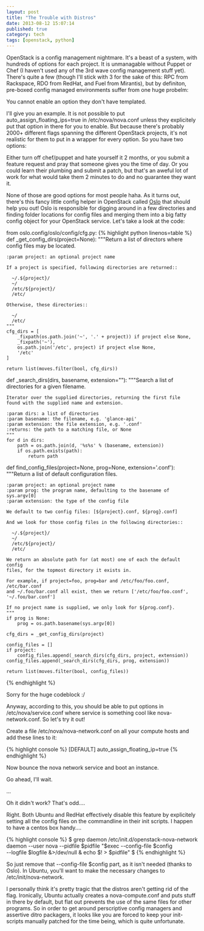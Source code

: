 ```yaml
---
layout: post
title: "The Trouble with Distros"
date: 2013-08-12 15:07:14
published: true
category: tech
tags: [openstack, python]
---
```


OpenStack is a config management nightmare. It's a beast of a system, with hundreds of options for each project. It is unmanagable without Puppet or Chef (I haven't used any of the 3rd wave config management stuff yet). There's quite a few (though I'll stick with 3 for the sake of this: RPC from Rackspace, RDO from RedHat, and Fuel from Mirantis), but by definiton, pre-boxed config managed environments suffer from one huge probelm:

You cannot enable an option they don't have templated.

I'll give you an example. It is not possible to put auto_assign_floating_ips=true in /etc/nova/nova.conf unless they explicitely put that option in there for you to enable. But because there's probably 2000+ different flags spanning the different OpenStack projects, it's not realistic for them to put in a wrapper for every option. So you have two options:

Either turn off chef/puppet and hate yourself it 2 months, or you submit a feature request and pray that someone gives you the time of day. Or you could learn their plumbing and submit a patch, but that's an aweful lot of work for what would take them 2 minutes to do and no guarantee they want it.

None of those are good options for most people haha. As it turns out, there's this fancy little config helper in OpenStack called [Oslo][oslo] that should help you out! Oslo is responsible for digging around in a few directories and finding folder locations for config files and merging them into a big fatty config object for your OpenStack service. Let's take a look at the code:

from oslo.config/oslo/config/cfg.py:
{% highlight python linenos=table %}
def _get_config_dirs(project=None):
    """Return a list of directors where config files may be located.

    :param project: an optional project name

    If a project is specified, following directories are returned::

      ~/.${project}/
      ~/
      /etc/${project}/
      /etc/

    Otherwise, these directories::

      ~/
      /etc/
    """
    cfg_dirs = [
        _fixpath(os.path.join('~', '.' + project)) if project else None,
        _fixpath('~'),
        os.path.join('/etc', project) if project else None,
        '/etc'
    ]

    return list(moves.filter(bool, cfg_dirs))


def _search_dirs(dirs, basename, extension=""):
    """Search a list of directories for a given filename.

    Iterator over the supplied directories, returning the first file
    found with the supplied name and extension.

    :param dirs: a list of directories
    :param basename: the filename, e.g. 'glance-api'
    :param extension: the file extension, e.g. '.conf'
    :returns: the path to a matching file, or None
    """
    for d in dirs:
        path = os.path.join(d, '%s%s' % (basename, extension))
        if os.path.exists(path):
            return path


def find_config_files(project=None, prog=None, extension='.conf'):
    """Return a list of default configuration files.

    :param project: an optional project name
    :param prog: the program name, defaulting to the basename of sys.argv[0]
    :param extension: the type of the config file

    We default to two config files: [${project}.conf, ${prog}.conf]

    And we look for those config files in the following directories::

      ~/.${project}/
      ~/
      /etc/${project}/
      /etc/

    We return an absolute path for (at most) one of each the default config
    files, for the topmost directory it exists in.

    For example, if project=foo, prog=bar and /etc/foo/foo.conf, /etc/bar.conf
    and ~/.foo/bar.conf all exist, then we return ['/etc/foo/foo.conf',
    '~/.foo/bar.conf']

    If no project name is supplied, we only look for ${prog.conf}.
    """
    if prog is None:
        prog = os.path.basename(sys.argv[0])

    cfg_dirs = _get_config_dirs(project)

    config_files = []
    if project:
        config_files.append(_search_dirs(cfg_dirs, project, extension))
    config_files.append(_search_dirs(cfg_dirs, prog, extension))

    return list(moves.filter(bool, config_files))
{% endhighlight %}

Sorry for the huge codeblock :/ 

Anyway, according to this, you should be able to put options in /etc/nova/service.conf where service is something cool like nova-network.conf. So let's try it out!

Create a file /etc/nova/nova-network.conf on all your compute hosts and add these lines to it:

{% highlight console %}
[DEFAULT]
auto_assign_floating_ip=true
{% endhighlight %}

Now bounce the nova network service and boot an instance.

Go ahead, I'll wait.

...

Oh it didn't work? That's odd....

Right. Both Ubuntu and RedHat effectively disable this feature by explicitely setting all the config files on the commandline in their init scripts. I happen to have a centos box handy....

{% highlight console %}
$ grep daemon /etc/init.d/openstack-nova-network
    daemon --user nova --pidfile $pidfile "$exec --config-file $config \
    --logfile $logfile &>/dev/null & echo \$! > $pidfile"
$
{% endhighlight %}

So just remove that --config-file $config part, as it isn't needed (thanks to Oslo). In Ubuntu, you'll want to make the necessary changes to /etc/init/nova-network. 

I personally think it's pretty tragic that the distros aren't getting rid of the flag. Ironically, Ubuntu actually creates a nova-compute.conf and puts stuff in there by default, but flat out prevents the use of the same files for other programs. So in order to get around perscriptive config managers and assertive ditro packagers, it looks like you are forced to keep your init-scripts manually patched for the time being, which is quite unfortunate. 



[oslo]: https://wiki.openstack.org/wiki/Oslo

